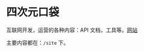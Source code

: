 # 四次元口袋
互联网开发，运营的各种内容：API 文档，工具等。[网站](https://iamjoel.github.io/four-dimensional-space-bag/site/build/)

主要内容都在：`/site` 下。

